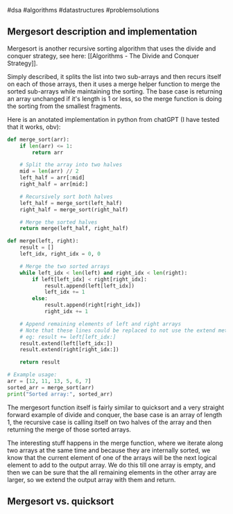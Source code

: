 #dsa #algorithms #datastructures #problemsolutions 

## Mergesort description and implementation
Mergesort is another recursive sorting algorithm that uses the divide and conquer strategy, see here: [[Algorithms - The Divide and Conquer Strategy]].

Simply described, it splits the list into two sub-arrays and then recurs itself on each of those arrays, then it uses a merge helper function to merge the sorted sub-arrays while maintaining the sorting. The base case is returning an array unchanged if it's length is 1 or less, so the merge function is doing the sorting from the smallest fragments.

Here is an anotated implementation in python from chatGPT (I have tested that it works, obv):
```python
def merge_sort(arr):
    if len(arr) <= 1:
        return arr

    # Split the array into two halves
    mid = len(arr) // 2
    left_half = arr[:mid]
    right_half = arr[mid:]

    # Recursively sort both halves
    left_half = merge_sort(left_half)
    right_half = merge_sort(right_half)

    # Merge the sorted halves
    return merge(left_half, right_half)

def merge(left, right):
    result = []
    left_idx, right_idx = 0, 0

    # Merge the two sorted arrays
    while left_idx < len(left) and right_idx < len(right):
        if left[left_idx] < right[right_idx]:
            result.append(left[left_idx])
            left_idx += 1
        else:
            result.append(right[right_idx])
            right_idx += 1

    # Append remaining elements of left and right arrays
    # Note that these lines could be replaced to not use the extend method:
    # eg: result += left[left_idx:]
    result.extend(left[left_idx:])
    result.extend(right[right_idx:])

    return result

# Example usage:
arr = [12, 11, 13, 5, 6, 7]
sorted_arr = merge_sort(arr)
print("Sorted array:", sorted_arr)

```
The mergesort function itself is fairly similar to quicksort and a very straight forward example of divide and conquer, the base case is an array of length 1, the recursive case is calling itself on two halves of the array and then returning the merge of those sorted arrays.

The interesting stuff happens in the merge function, where we iterate along two arrays at the same time and because they are internally sorted, we know that the current element of one of the arrays will be the next logical element to add to the output array. We do this till one array is empty, and then we can be sure that the all remaining elements in the other array are larger, so we extend the output array with them and return.

## Mergesort vs. quicksort
